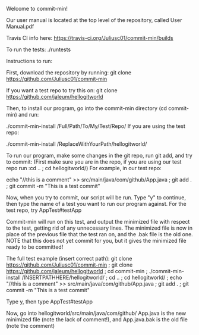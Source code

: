 Welcome to commit-min!

Our user manual is located at the top level of the repository, called User Manual.pdf

Travis CI info here: https://travis-ci.org/Juliusc01/commit-min/builds

To run the tests: ./runtests

Instructions to run:

First, download the repository by running:
git clone https://github.com/Juliusc01/commit-min

If you want a test repo to try this on:
git clone https://github.com/jaleum/hellogitworld

Then, to install our program, go into the commit-min directory (cd commit-min) and run:

./commit-min-install /Full/Path/To/My/Test/Repo/
If you are using the test repo:

./commit-min-install /ReplaceWithYourPath/hellogitworld/

To run our program, make some changes in the git repo, run git add, and try to commit:
(First make sure you are in the repo, if you are using our test repo run :cd .. ; cd hellogitworld/)
For example, in our test repo:

echo "//this is a comment" >> src/main/java/com/github/App.java ; git add . ; git commit -m "This is a test commit"

Now, when you try to commit, our script will be run.
Type "y" to continue, then type the name of a test you want to run our program against.
For the test repo, try 
AppTest#testApp

Commit-min will run on this test, and output the minimized file with respect to the test, getting rid of any unnecessary lines.
The minimized file is now in place of the previous file that the test ran on, and the .bak file is the old one. NOTE that this does not yet commit for you, but it gives the minimized file ready to be committed!

The full test example (insert correct path):
git clone https://github.com/Juliusc01/commit-min ; git clone https://github.com/jaleum/hellogitworld ; cd commit-min ; ./commit-min-install /INSERTPATHHERE/hellogitworld/ ; cd .. ; cd hellogitworld/ ; echo "//this is a comment" >> src/main/java/com/github/App.java ; git add . ; git commit -m "This is a test commit" 

Type y, then type AppTest#testApp

Now, go into hellogitworld/src/main/java/com/github/
App.java is the new minimized file (note the lack of comment!), and App.java.bak is the old file (note the comment)

